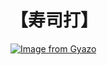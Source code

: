 # 【寿司打】 #

[![Image from Gyazo](https://i.gyazo.com/6494a074e876bf9dffde8d2e2089dbd3.jpg)](https://gyazo.com/6494a074e876bf9dffde8d2e2089dbd3)
